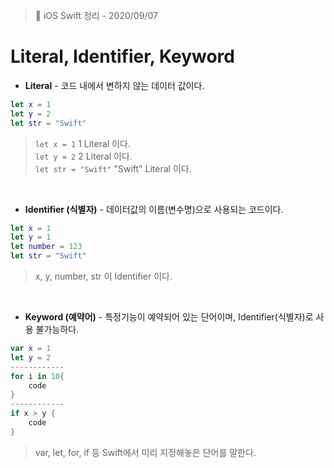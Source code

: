 
  > 📝 iOS Swift 정리 - 2020/09/07

    
  # Literal, Identifier, Keyword


 - **Literal**  - 코드 내에서 변하지 않는 데이터 값이다.
  ```swift
  let x = 1
  let y = 2 
  let str = "Swift"
  ```
 > `let x = 1`  1 Literal 이다.<br>
 > `let y = 2`  2 Literal 이다. <br>
 > `let str = "Swift"` "Swift" Literal 이다. <br>

<br>

 - **Identifier (식별자)** - 데이터값의 이름(변수명)으로 사용되는 코드이다.
  ```swift
  let x = 1
  let y = 1 
  let number = 123
  let str = "Swift"
  ``` 
  > x, y, number, str 이 Identifier 이다. 
  
<br>

 - **Keyword (예약어)** - 특정기능이 예약되어 있는 단어이며, Identifier(식별자)로 사용 불가능하다.

  ```swift
  var x = 1
  let y = 2
  ------------
  for i in 10{
      code
  }
  ------------
  if x > y {
      code
  }
  ```
  > var, let, for, if 등 Swift에서 미리 지정해놓은 단어를 말한다.

